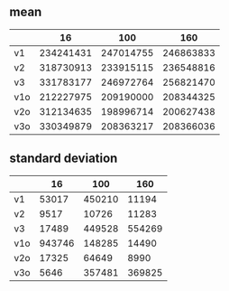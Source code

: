 ## mean
| |16|100|160|
|---|---|---|---|
|v1|234241431|247014755|246863833|
|v2|318730913|233915115|236548816|
|v3|331783177|246972764|256821470|
|v1o|212227975|209190000|208344325|
|v2o|312134635|198996714|200627438|
|v3o|330349879|208363217|208366036|
## standard deviation
| |16|100|160|
|---|---|---|---|
|v1|53017|450210|11194|
|v2|9517|10726|11283|
|v3|17489|449528|554269|
|v1o|943746|148285|14490|
|v2o|17325|64649|8990|
|v3o|5646|357481|369825|
